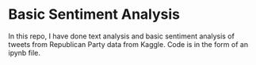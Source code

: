 # Basic Sentiment Analysis
In this repo, I have done text analysis and basic sentiment analysis of tweets from Republican Party data from Kaggle.
Code is in the form of an ipynb file.
